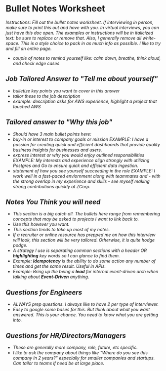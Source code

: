 # Bullet Notes Worksheet
*Instructions: Fill out the bullet notes worksheet. If interviewing in person, make sure to print this out and have with you. In virtual
interviews, you can just have this doc open. The examples or instructions will be in italicized text: be sure to replace or remove that.
Also, I generally remove all white-space. This is a style choice to pack in as much info as possible. I like to try and fill an entire page.*
- *couple of notes to remind yourself like: calm down, breathe, think aloud, and check edge cases*
## *Job Tailored Answer to "Tell me about yourself"*
- *bulletize key points you want to cover in this answer*
- *tailor these to the job description*
- *example: description asks for AWS experience, highlight a project that touched AWS*
## *Tailored answer to "Why this job"*
- *Should have 3 main bullet points here:*
- *buy-in or interest to company goals or mission* *EXAMPLE: I have a passion for creating quick and efficient dashboards that provide quality business insights for businesses and users.*
- *express interest or why you would enjoy outlined responsibilities* *EXAMPLE: My interests and experience align strongly with utilizing Postgres and Go to ensure quick and efficient data ingestion.*
- *statement of how you see yourself succeeding in the role* *EXAMPLE: I work well in a fast-paced enviornment along with teammates and - with the strong overlap in my experience and skills - see 
myself making strong contributions quickly at ZCorp.*
## *Notes You Think you will need*
- *This section is a big catch all. The bullets here range from remembering concepts that may be asked to projects I want to link back to.*
- *Use this however you want.*
- *This section tends to take up most of my notes.*
- *If a recruiter or online resource has prepped me on how this interview will look, this section will be very tailored. Otherwise, it is quite hodge podge.*
- *A strategy I use is separating common sections with a header OR **highlighting** key words so I can glance to find them.*
- *Example: **Idempotency** is the ability to do some action any number of times and get the same result. Useful in APIs.*
- *Example: Bring up the being a **lead** for internal event-driven arch when talking about **Event-Driven** anything.*
## *Questions for Engineers*
- *ALWAYS prep questions. I always like to have 2 per type of interviewer.*
- *Easy to google some bases for this. But think about what you want answered. This is your chance. You need to know what you are getting into.*
## *Questions for HR/Directors/Managers*
- *These are generally more company, role, future, etc specific.*
- *I like to ask the company about things like "Where do you see this company in 2 years?" especially for smaller companies and startups. Can tailor to teams if need be at large place.*